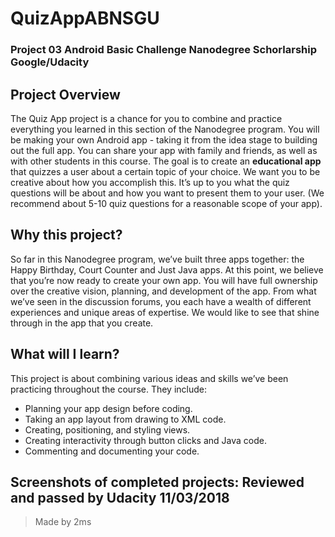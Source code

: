 # QuizAppABNSGU
### Project 03 Android Basic Challenge Nanodegree Schorlarship Google/Udacity

## Project Overview
The Quiz App project is a chance for you to combine and practice everything you learned in this section 
of the Nanodegree program. You will be making your own Android app - taking it from the idea stage to building out the full app. You can share your app with family and friends, as well as with other students in this course.
The goal is to create an **educational app** that quizzes a user about a certain topic of your choice. 
We want you to be creative about how you accomplish this. It’s up to you what the quiz questions will be about and how you want to present them to your user. (We recommend about 5-10 quiz questions for a reasonable scope of your app).

## Why this project?
So far in this Nanodegree program, we’ve built three apps together: the Happy Birthday, Court Counter and Just Java apps. At this point, we believe that you’re now ready to create your own app. You will have full ownership over the creative vision, planning, and development of the app. From what we’ve seen in the discussion forums, you each have a wealth of different experiences and unique areas of expertise. We would like to see that shine through in the app that you create.

## What will I learn?
This project is about combining various ideas and skills we’ve been practicing throughout the course. They include:
- Planning your app design before coding.
- Taking an app layout from drawing to XML code.
- Creating, positioning, and styling views.
- Creating interactivity through button clicks and Java code.
- Commenting and documenting your code.

## Screenshots of completed projects: Reviewed and passed by Udacity 11/03/2018

> Made by 2ms 


